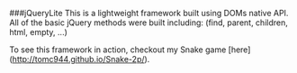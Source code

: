 ###jQueryLite
This is a lightweight framework built using DOMs native API. All of the basic jQuery methods were built including: (find, parent, children, html, empty, ...)

To see this framework in action, checkout my Snake game [here] (http://tomc944.github.io/Snake-2p/).
